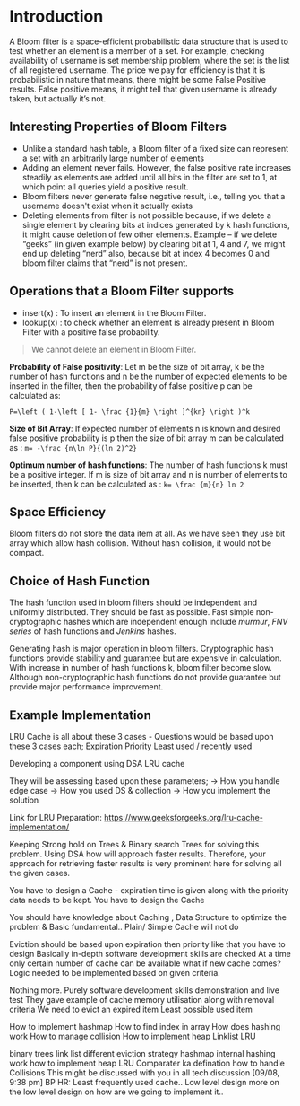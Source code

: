 # Introduction

A Bloom filter is a space-efficient probabilistic data structure that is used to test whether an element is a member of a set. For example, checking availability of username is set membership problem, where the set is the list of all registered username. The price we pay for efficiency is that it is probabilistic in nature that means, there might be some False Positive results. False positive means, it might tell that given username is already taken, but actually it’s not.

## Interesting Properties of Bloom Filters
* Unlike a standard hash table, a Bloom filter of a fixed size can represent a set with an arbitrarily large number of elements
* Adding an element never fails. However, the false positive rate increases steadily as elements are added until all bits in the filter are set to 1, at which point all queries yield a positive result.
* Bloom filters never generate false negative result, i.e., telling you that a username doesn't exist when it actually exists
* Deleting elements from filter is not possible because, if we delete a single element by clearing bits at indices generated by k hash functions, it might cause deletion of few other elements. Example – if we delete “geeks” (in given example below) by clearing bit at 1, 4 and 7, we might end up deleting “nerd” also, because bit at index 4 becomes 0 and bloom filter claims that “nerd” is not present.

## Operations that a Bloom Filter supports
* insert(x) : To insert an element in the Bloom Filter.
* lookup(x) : to check whether an element is already present in Bloom Filter with a positive false probability.

> We cannot delete an element in Bloom Filter.

**Probability of False positivity**: Let m be the size of bit array, k be the number of hash functions and n be the number of expected elements to be inserted in the filter, then the probability of false positive p can be calculated as:
```
P=\left ( 1-\left [ 1- \frac {1}{m} \right ]^{kn} \right )^k
```

**Size of Bit Array**: If expected number of elements n is known and desired false positive probability is p then the size of bit array m can be calculated as : ```m= -\frac {n\ln P}{(ln 2)^2}```


**Optimum number of hash functions**: The number of hash functions k must be a positive integer. If m is size of bit array and n is number of elements to be inserted, then k can be calculated as : ```k= \frac {m}{n} ln 2```

## Space Efficiency
Bloom filters do not store the data item at all. As we have seen they use bit array which allow hash collision. Without hash collision, it would not be compact.

## Choice of Hash Function
The hash function used in bloom filters should be independent and uniformly distributed. They should be fast as possible. Fast simple non-cryptographic hashes which are independent enough include _murmur_, _FNV series_ of hash functions and _Jenkins_ hashes.

Generating hash is major operation in bloom filters. Cryptographic hash functions provide stability and guarantee but are expensive in calculation. With increase in number of hash functions k, bloom filter become slow. Although non-cryptographic hash functions do not provide guarantee but provide major performance improvement.

## Example Implementation


LRU Cache is all about these 3 cases - Questions would be based upon these 3 cases each;
Expiration
Priority
Least used / recently used

Developing a component using DSA
LRU cache

They will be assessing based upon these parameters;
-> How you handle edge case
-> How you used DS & collection
-> How you implement the solution

Link for LRU Preparation: https://www.geeksforgeeks.org/lru-cache-implementation/


Keeping Strong hold on Trees & Binary search Trees for solving this problem. Using DSA how will approach faster results. Therefore, your approach for retrieving faster results is very prominent here for solving all the given cases.

You have to design a Cache - expiration time is given along with the priority data needs to be kept. You have to design the Cache

You should have knowledge about Caching , Data Structure to optimize the problem & Basic fundamental.. Plain/ Simple Cache will not do

Eviction should be based upon expiration then priority like that you have to design
Basically in-depth software development skills are checked
At a time only certain number of cache can be available what if new cache comes? Logic needed to be implemented based on given criteria.

Nothing more. Purely software development skills demonstration and live test
They gave example of cache memory utilisation along with removal criteria
We need to evict an expired  item
Least possible used item

How to implement hashmap
How to find index in array
How does hashing work
How to manage collision
How to implement heap
Linklist
LRU

binary trees
link list
different eviction strategy
hashmap
internal hashing work
how to implement heap
LRU
Comparater ka defination
how to handle Collisions
This might be discussed with you in all tech discussion
[09/08, 9:38 pm] BP HR: Least frequently used cache..
Low level design
more on the low level design on how are we going to implement it..
